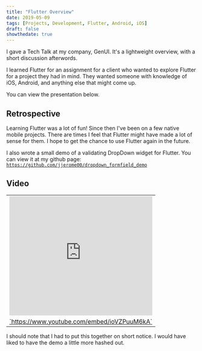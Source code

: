```yaml
---
title: "Flutter Overview"
date: 2019-05-09
tags: [Projects, Development, Flutter, Android, iOS]
draft: false
showthedate: true
---
```


I gave a Tech Talk at my company, GenUI.  It's a lightweight overview, with a short discussion afterwords.  

I learned Flutter for an assignment for a client who wanted to explore Flutter for a project they had in mind.  They wanted someone with knowledge of iOS, Android, and anything else that might come up.

You can view the presentation below.

## Retrospective

Learning Flutter was a lot of fun! Since then I've been on a few native mobile projects.  There are times I feel that Flutter might have made a lot of sense for them.  I hope to get the chance to use Flutter again in the future.

I also wrote a small demo of a validating DropDown widget for Flutter.  You can view it at my github page:
<a href="https://github.com/jjerome00/dropdown_formfield_demo" target="`_blank`">`https://github.com/jjerome00/dropdown_formfield_demo`</a>

## Video   

<table width="100%">
<tr align="center">
<td><iframe width="100%" height="315" src="https://www.youtube.com/embed/ioVZPuuM6kA" frameborder="0" allowfullscreen></iframe></td>
<tr>
<tr align="center">
<td><a href="https://www.youtube.com/embed/ioVZPuuM6kA" target="`_blank`">`https://www.youtube.com/embed/ioVZPuuM6kA`</a></td>
<tr>
</table>

I should note that I had to put this together on short notice.  I would have liked to have the demo a little more hashed out.
